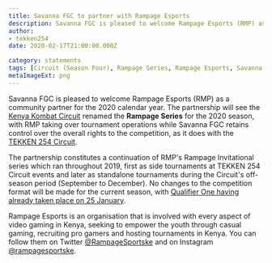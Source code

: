 ```yaml
---
title: Savanna FGC to partner with Rampage Esports
description: Savanna FGC is pleased to welcome Rampage Esports (RMP) as a community partner for the 2020 calendar year.
author:
- tekken254
date: 2020-02-17T21:00:00.000Z

category: statements
tags: [Circuit (Season Four), Rampage Series, Rampage Esports, Savanna FGC]
metaImageExt: png
---
```

<p>Savanna FGC is pleased to welcome Rampage Esports (RMP) as a community partner for the 2020 calendar year. The partnership will see the <a href="/circuit" target="_blank">Kenya Kombat Circuit</a> renamed the <strong>Rampage Series</strong> for the 2020 season, with RMP taking over tournament operations while Savanna FGC retains control over the overall rights to the competition, as it does with the <a href="/circuit" target="_blank">TEKKEN 254 Circuit</a>.</p>

<p>The partnership constitutes a continuation of RMP's Rampage Invitational series which ran throughout 2019, first as side tournaments at TEKKEN 254 Circuit events and later as standalone tournaments during the Circuit's off-season period (September to December). No changes to the competition format will be made for the current season, with <a href="/news/2020/01/28/qualifier-one-review" target="_blank">Qualifier One having already taken place on 25 January</a>.</p>

<p>Rampage Esports is an organisation that is involved with every aspect of video gaming in Kenya, seeking to empower the youth through casual gaming, recruiting pro gamers and hosting tournaments in Kenya. You can follow them on Twitter <a href="https://twitter.com/RampageSportske" target="_blank">@RampageSportske</a> and on Instagram <a href="https://www.instagram.com/rampagesportske/" target="_blank">@rampagesportske</a>.</p>